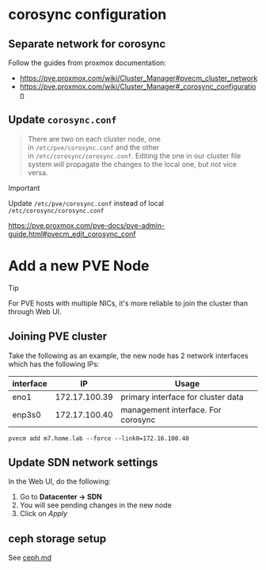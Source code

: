 
# corosync configuration
## Separate network for corosync

Follow the guides from proxmox documentation:
- https://pve.proxmox.com/wiki/Cluster_Manager#pvecm_cluster_network
- https://pve.proxmox.com/wiki/Cluster_Manager#_corosync_configuration

## Update `corosync.conf`

>There are two on each cluster node, one in `/etc/pve/corosync.conf` and the other in `/etc/corosync/corosync.conf`. Editing the one in our cluster file system will propagate the changes to the local one, but not vice versa.

> [!IMPORTANT]
> Update `/etc/pve/corosync.conf` instead of local `/etc/corosync/corosync.conf`

https://pve.proxmox.com/pve-docs/pve-admin-guide.html#pvecm_edit_corosync_conf

# Add a new PVE Node

> [!TIP]
> For PVE hosts with multiple NICs, it's more reliable to join the cluster than through Web UI.

## Joining PVE cluster

Take the following as an example, the new node has 2 network interfaces which has the following IPs:

| interface | IP            | Usage                              |
| --------- | ------------- | ---------------------------------- |
| eno1      | 172.17.100.39 | primary interface for cluster data |
| enp3s0    | 172.17.100.40 | management interface. For corosync |


```shell
pvecm add m7.home.lab --force --link0=172.16.100.40
```


## Update SDN network settings

In the Web UI, do the following:
1. Go to **Datacenter -> SDN**
2. You will see pending changes in the new node
3. Click on *Apply*


## ceph storage setup

See [ceph.md](ceph)